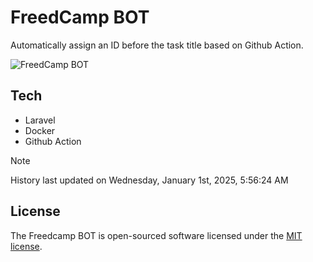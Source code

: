 # FreedCamp BOT

Automatically assign an ID before the task title based on Github Action.

![FreedCamp BOT](https://repository-images.githubusercontent.com/737932867/7d34798b-2680-471c-b089-a78a718d3d6a)

## Tech

- Laravel
- Docker
- Github Action

> [!NOTE]  
> History last updated on Wednesday, January 1st, 2025, 5:56:24 AM

## License

The Freedcamp BOT is open-sourced software licensed under the [MIT license](https://opensource.org/licenses/MIT).
